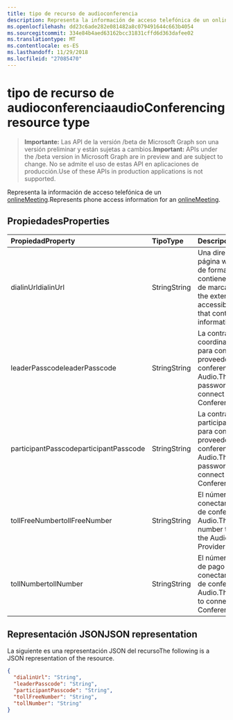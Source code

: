 ```yaml
---
title: tipo de recurso de audioconferencia
description: Representa la información de acceso telefónica de un onlineMeeting.
ms.openlocfilehash: dd23c6ade282e081482a8c079491644c663b4054
ms.sourcegitcommit: 334e84b4aed63162bcc31831cffd6d363dafee02
ms.translationtype: MT
ms.contentlocale: es-ES
ms.lasthandoff: 11/29/2018
ms.locfileid: "27085470"
---
```

# <a name="audioconferencing-resource-type"></a><span data-ttu-id="cb7b8-103">tipo de recurso de audioconferencia</span><span class="sxs-lookup"><span data-stu-id="cb7b8-103">audioConferencing resource type</span></span>

> <span data-ttu-id="cb7b8-104">**Importante:** Las API de la versión /beta de Microsoft Graph son una versión preliminar y están sujetas a cambios.</span><span class="sxs-lookup"><span data-stu-id="cb7b8-104">**Important:** APIs under the /beta version in Microsoft Graph are in preview and are subject to change.</span></span> <span data-ttu-id="cb7b8-105">No se admite el uso de estas API en aplicaciones de producción.</span><span class="sxs-lookup"><span data-stu-id="cb7b8-105">Use of these APIs in production applications is not supported.</span></span>

<span data-ttu-id="cb7b8-106">Representa la información de acceso telefónica de un [onlineMeeting](onlinemeeting.md).</span><span class="sxs-lookup"><span data-stu-id="cb7b8-106">Represents phone access information for an [onlineMeeting](onlinemeeting.md).</span></span>

## <a name="properties"></a><span data-ttu-id="cb7b8-107">Propiedades</span><span class="sxs-lookup"><span data-stu-id="cb7b8-107">Properties</span></span>

| <span data-ttu-id="cb7b8-108">Propiedad</span><span class="sxs-lookup"><span data-stu-id="cb7b8-108">Property</span></span>            | <span data-ttu-id="cb7b8-109">Tipo</span><span class="sxs-lookup"><span data-stu-id="cb7b8-109">Type</span></span>    | <span data-ttu-id="cb7b8-110">Descripción</span><span class="sxs-lookup"><span data-stu-id="cb7b8-110">Description</span></span>                                                                    |
|:--------------------|:--------|:-------------------------------------------------------------------------------|
| <span data-ttu-id="cb7b8-111">dialinUrl</span><span class="sxs-lookup"><span data-stu-id="cb7b8-111">dialinUrl</span></span>           | <span data-ttu-id="cb7b8-112">String</span><span class="sxs-lookup"><span data-stu-id="cb7b8-112">String</span></span>  | <span data-ttu-id="cb7b8-113">Una dirección URL a la página web accesibles de forma externa que contiene la información de marcado.</span><span class="sxs-lookup"><span data-stu-id="cb7b8-113">A URL to the externally-accessible web page that contains dial-in information.</span></span> |
| <span data-ttu-id="cb7b8-114">leaderPasscode</span><span class="sxs-lookup"><span data-stu-id="cb7b8-114">leaderPasscode</span></span>      | <span data-ttu-id="cb7b8-115">String</span><span class="sxs-lookup"><span data-stu-id="cb7b8-115">String</span></span>  | <span data-ttu-id="cb7b8-116">La contraseña de coordinador necesaria para conectarse al proveedor de conferencia de Audio.</span><span class="sxs-lookup"><span data-stu-id="cb7b8-116">The leader password required to connect to the Audio Conference Provider.</span></span>      |
| <span data-ttu-id="cb7b8-117">participantPasscode</span><span class="sxs-lookup"><span data-stu-id="cb7b8-117">participantPasscode</span></span> | <span data-ttu-id="cb7b8-118">String</span><span class="sxs-lookup"><span data-stu-id="cb7b8-118">String</span></span>  | <span data-ttu-id="cb7b8-119">La contraseña de participantes necesaria para conectarse al proveedor de conferencia de Audio.</span><span class="sxs-lookup"><span data-stu-id="cb7b8-119">The participant password required to connect to the Audio Conference Provider.</span></span> |
| <span data-ttu-id="cb7b8-120">tollFreeNumber</span><span class="sxs-lookup"><span data-stu-id="cb7b8-120">tollFreeNumber</span></span>      | <span data-ttu-id="cb7b8-121">String</span><span class="sxs-lookup"><span data-stu-id="cb7b8-121">String</span></span>  | <span data-ttu-id="cb7b8-122">El número gratuito para conectarse al proveedor de conferencia de Audio.</span><span class="sxs-lookup"><span data-stu-id="cb7b8-122">The toll-free number to connect to the Audio Conference Provider.</span></span>              |
| <span data-ttu-id="cb7b8-123">tollNumber</span><span class="sxs-lookup"><span data-stu-id="cb7b8-123">tollNumber</span></span>          | <span data-ttu-id="cb7b8-124">String</span><span class="sxs-lookup"><span data-stu-id="cb7b8-124">String</span></span>  | <span data-ttu-id="cb7b8-125">El número de teléfono de pago para conectarse al proveedor de conferencia de Audio.</span><span class="sxs-lookup"><span data-stu-id="cb7b8-125">The toll number to connect to the Audio Conference Provider.</span></span>                   |

## <a name="json-representation"></a><span data-ttu-id="cb7b8-126">Representación JSON</span><span class="sxs-lookup"><span data-stu-id="cb7b8-126">JSON representation</span></span>

<span data-ttu-id="cb7b8-127">La siguiente es una representación JSON del recurso</span><span class="sxs-lookup"><span data-stu-id="cb7b8-127">The following is a JSON representation of the resource.</span></span>

<!-- {
  "blockType": "resource",
  "optionalProperties": [

  ],
  "@odata.type": "microsoft.graph.audioConferencing"
}-->
```json
{
  "dialinUrl": "String",
  "leaderPasscode": "String",
  "participantPasscode": "String",
  "tollFreeNumber": "String",
  "tollNumber": "String"
}
```

<!-- uuid: 8fcb5dbc-d5aa-4681-8e31-b001d5168d79
2015-10-25 14:57:30 UTC -->
<!-- {
  "type": "#page.annotation",
  "description": "audioConferencing resource",
  "keywords": "",
  "section": "documentation",
  "tocPath": ""
}-->
